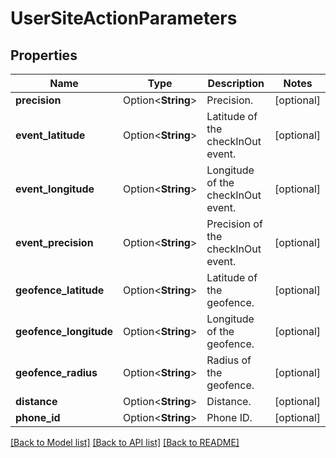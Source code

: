 # UserSiteActionParameters

## Properties

Name | Type | Description | Notes
------------ | ------------- | ------------- | -------------
**precision** | Option<**String**> | Precision. | [optional]
**event_latitude** | Option<**String**> | Latitude of the checkInOut event. | [optional]
**event_longitude** | Option<**String**> | Longitude of the checkInOut event. | [optional]
**event_precision** | Option<**String**> | Precision of the checkInOut event. | [optional]
**geofence_latitude** | Option<**String**> | Latitude of the geofence. | [optional]
**geofence_longitude** | Option<**String**> | Longitude of the geofence. | [optional]
**geofence_radius** | Option<**String**> | Radius of the geofence. | [optional]
**distance** | Option<**String**> | Distance. | [optional]
**phone_id** | Option<**String**> | Phone ID. | [optional]

[[Back to Model list]](../README.md#documentation-for-models) [[Back to API list]](../README.md#documentation-for-api-endpoints) [[Back to README]](../README.md)


